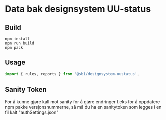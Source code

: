# Data bak designsystem UU-status

## Build

```
npm install
npm run build
npm pack
```

## Usage


```js
import { rules, reports } from '@sb1/designsystem-uustatus',
```


## Sanity Token
For å kunne gjøre kall mot sanity for å gjøre endringer f.eks for å oppdatere npm
pakke versjonsnummerne, så må du ha en sanitytoken som legges i en fil kalt "authSettings.json" 